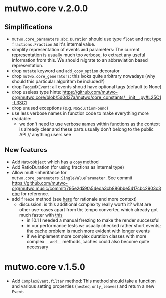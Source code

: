 # mutwo.core v.2.0.0

## Simplifications

- `mutwo.core_parameters.abc.Duration` should use type `float` and not type `fractions.Fraction` as it's internal value.
- simplify representation of events and parameters: The current representation is usually much too verbose, to extract any useful information from this. We should migrate to an abbreviation based representation.
- drop `mutate` keyword and `add_copy_option` decorator
- drop `mutwo.core_generators`: this looks quite arbitrary nowadays (why should this particular algorithm be included?)
- drop `TaggedXEvent`: all events should have optional tags (default to None)
- drop useless type hints: https://github.com/mutwo-org/mutwo.core/blob/5d0d37a/mutwo/core_constants/__init__.py#L25C1-L33C1
- drop unused exceptions (e.g. `NoSolutionFound`)
- use less verbose names in function code to make everything more readable:
    - we don't need to use verbose names within functions as the context is already clear and
      these parts usually don't belong to the public API // anything users see

## New features

- Add `MutwoObject` which has a `copy` method
- Add RatioDuration (for using fractions as internal type)
- Allow multi-inheritance for `mutwo.core_parameters.SingleValueParameter`. See commit https://github.com/mutwo-org/mutwo.music/commit/795e2d59fa54eda3cb886bbe5417cbc2903c3ebe for reference.
- add `freeze` method (see [here](https://github.com/mutwo-org/mutwo.core/blob/05711a7/mutwo/core_converters/tempos.py#L128-L133) for rationale and more context)
    - discussion: is this additional complexity really worth it? what are other use-cases apart from the tempo converter, which already got much faster with [this](https://github.com/mutwo-org/mutwo.core/commit/ae8343cc1f7476c7b6c6a7db3b0186f8c9f3a131)
        - in 10.1 I needed a manual freezing to make the render successful
        - in our performance tests we usually checked rather short events; the cache problem is much more evident with longer events
        - if we implement more complex duration classes with more complex `__add__` methods, caches could also become quite necessary


# mutwo.core v.1.5.0

- Add `ComplexEvent.filter` method: This method should take a function and various setting properties (`nested`, `only_leaves`) and return a new `Event`.

